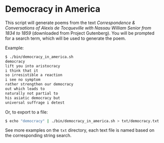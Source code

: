 Democracy in America
====================

This script will generate poems from the text _Correspondence & Conversations of Alexis de Tocqueville with Nassau William Senior from 1834 to 1859_ (downloaded from Project Gutenberg). You will be prompted for a search term, which will be used to generate the poem.

Example:

```bash
$ ./bin/democracy_in_america.sh
democracy
lift you into aristocracy
i think that it
so irresistible a reaction
i see no symptom
rather strengthen our democracy
out which leads to
naturally not partial to
his asiatic democracy but
universal suffrage i detest
```

Or, to export to a file:

```bash
$ echo "democracy" | ./bin/democracy_in_america.sh > txt/democracy.txt
```

See more examples on the `txt` directory, each text file is named based on the corresponding string search.